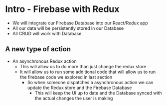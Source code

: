 # Intro - Firebase with Redux
* We will integrate our Firebase Database into our React/Redux app
* All our data will be persistently stored in our Database
* All CRUD will work with Database

## A new type of action
* An asynchronous Redux action
    - This will allow us to do more than just change the redux store
    - It will allow us to run some additional code that will allow us to run the firebase code we explored in last section
        + So when someone dispatches a asynchronous action we can update the Redux store and the Firebase Database
            * This will keep the UI up to date and the Database synced with the actual changes the user is making
